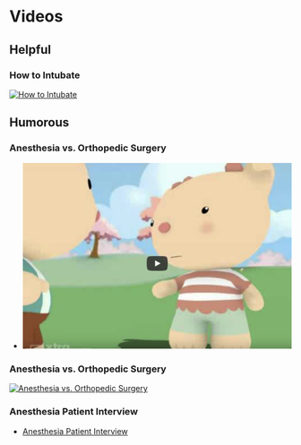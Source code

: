 # Videos

## Helpful

### How to Intubate

[![How to Intubate](https://img.youtube.com/vi/hVQ4EZW63qQ/maxresdefault.jpg)](https://www.youtube.com/watch?v=hVQ4EZW63qQ)

## Humorous

### Anesthesia vs. Orthopedic Surgery

* [![Anesthesia vs. Orthopedic Surgery](/docs/assets/images/orthopedic.png)](https://www.youtube.com/watch?v=3rTsvb2ef5k)

### Anesthesia vs. Orthopedic Surgery
[![Anesthesia vs. Orthopedic Surgery](https://img.youtube.com/vi/3rTsvb2ef5k/maxresdefault.jpg)](https://www.youtube.com/watch?v=3rTsvb2ef5k)

### Anesthesia Patient Interview

* [Anesthesia Patient Interview](https://youtu.be/E75FPnr8DYo)
